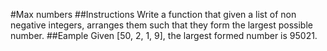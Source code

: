 #Max numbers
##Instructions
Write a function that given a list of non negative integers, 
arranges them such that they form the largest possible number. 
##Eample
Given [50, 2, 1, 9], the largest formed number is 95021.